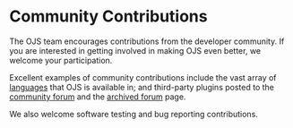 # Community Contributions

The OJS team encourages contributions from the developer community. If you are interested in getting involved in making OJS even better, we welcome your participation.

Excellent examples of community contributions include the vast array of [languages](https://pkp.sfu.ca/wiki/index.php?title=Translating_OxS#OJS_Languages) that OJS is available in; and third-party plugins posted to the [community forum](https://forum.pkp.sfu.ca/) and the [archived forum](https://pkp.sfu.ca/support/forum/viewforum.php?f=28) page.

We also welcome software testing and bug reporting contributions.
